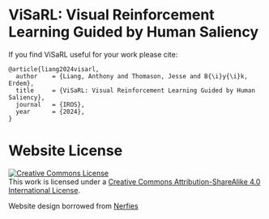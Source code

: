 # ViSaRL: Visual Reinforcement Learning Guided by Human Saliency

If you find ViSaRL useful for your work please cite:
```
@article{liang2024visarl,
  author    = {Liang, Anthony and Thomason, Jesse and B{\i}y{\i}k, Erdem},
  title     = {ViSaRL: Visual Reinforcement Learning Guided by Human Saliency},
  journal   = {IROS},
  year      = {2024},
}
```

# Website License
<a rel="license" href="http://creativecommons.org/licenses/by-sa/4.0/"><img alt="Creative Commons License" style="border-width:0" src="https://i.creativecommons.org/l/by-sa/4.0/88x31.png" /></a><br />This work is licensed under a <a rel="license" href="http://creativecommons.org/licenses/by-sa/4.0/">Creative Commons Attribution-ShareAlike 4.0 International License</a>.

Website design borrowed from <a href="https://github.com/nerfies/nerfies.github.io">Nerfies</a>